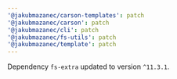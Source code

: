 ```yaml
---
'@jakubmazanec/carson-templates': patch
'@jakubmazanec/carson': patch
'@jakubmazanec/cli': patch
'@jakubmazanec/fs-utils': patch
'@jakubmazanec/template': patch
---
```

Dependency `fs-extra` updated to version `^11.3.1`.

